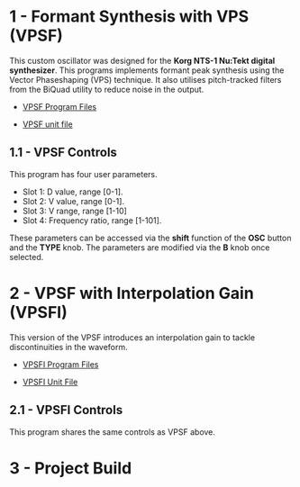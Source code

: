 # 1 - Formant Synthesis with VPS (VPSF)

This custom oscillator was designed for the **Korg NTS-1 Nu:Tekt digital synthesizer**. This programs implements formant peak synthesis using the Vector Phaseshaping (VPS) technique. It also utilises pitch-tracked filters from the BiQuad utility to reduce noise in the output.

- [VPSF Program Files](https://github.com/GrahamJamesKeane/VPS/tree/main/3%20-%20Formant%20Synthesis/vpsf_1)

- [VPSF unit file](https://github.com/GrahamJamesKeane/VPS/blob/main/3%20-%20Formant%20Synthesis/vpsf_1/vpsf_1.ntkdigunit)

## 1.1 - VPSF Controls 
This program has four user parameters.

- Slot 1: D value, range [0-1].
- Slot 2: V value, range [0-1].
- Slot 3: V range, range [1-10]
- Slot 4: Frequency ratio, range [1-101].

These parameters can be accessed via the **shift** function of the **OSC** button and the **TYPE** knob. The parameters are modified via the **B** knob once selected. 

# 2 - VPSF with Interpolation Gain (VPSFI)

This version of the VPSF introduces an interpolation gain to tackle discontinuities in the waveform.

- [VPSFI Program Files](https://github.com/GrahamJamesKeane/VPS/tree/main/3%20-%20Formant%20Synthesis/vpsf_2)

- [VPSFI Unit File](https://github.com/GrahamJamesKeane/VPS/blob/main/3%20-%20Formant%20Synthesis/vpsf_2/vpsf_2.ntkdigunit)

## 2.1 - VPSFI Controls 
This program shares the same controls as VPSF above.

# 3 - Project Build
